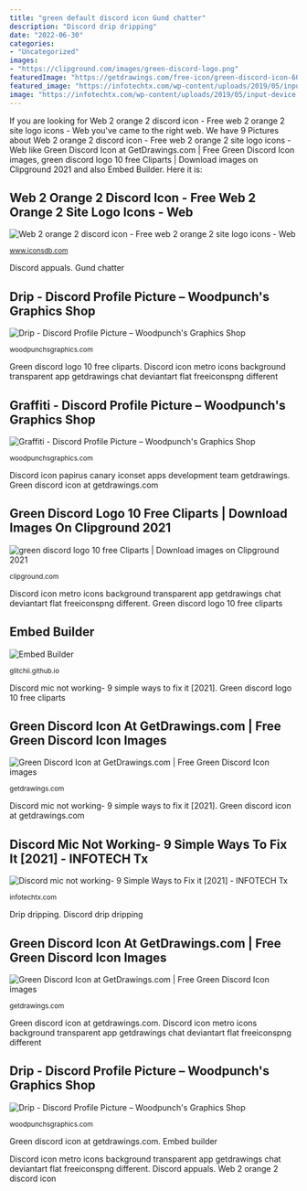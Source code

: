 ```yaml
---
title: "green default discord icon Gund chatter"
description: "Discord drip dripping"
date: "2022-06-30"
categories:
- "Uncategorized"
images:
- "https://clipground.com/images/green-discord-logo.png"
featuredImage: "https://getdrawings.com/free-icon/green-discord-icon-60.png"
featured_image: "https://infotechtx.com/wp-content/uploads/2019/05/input-device.png"
image: "https://infotechtx.com/wp-content/uploads/2019/05/input-device.png"
---
```


If you are looking for Web 2 orange 2 discord icon - Free web 2 orange 2 site logo icons - Web you've came to the right web. We have 9 Pictures about Web 2 orange 2 discord icon - Free web 2 orange 2 site logo icons - Web like Green Discord Icon at GetDrawings.com | Free Green Discord Icon images, green discord logo 10 free Cliparts | Download images on Clipground 2021 and also Embed Builder. Here it is:

## Web 2 Orange 2 Discord Icon - Free Web 2 Orange 2 Site Logo Icons - Web

![Web 2 orange 2 discord icon - Free web 2 orange 2 site logo icons - Web](https://www.iconsdb.com/icons/download/icon-sets/web-2-orange-2/discord-512.jpg "Web 2 orange 2 discord icon")

<small>www.iconsdb.com</small>

Discord appuals. Gund chatter

## Drip - Discord Profile Picture – Woodpunch&#039;s Graphics Shop

![Drip - Discord Profile Picture – Woodpunch&#039;s Graphics Shop](https://cdn.shopify.com/s/files/1/0580/2885/products/Drip-Discord-Animated-Avatar-Red_grande.gif?v=1575419417 "Discord mic not working- 9 simple ways to fix it [2021]")

<small>woodpunchsgraphics.com</small>

Green discord logo 10 free cliparts. Discord icon metro icons background transparent app getdrawings chat deviantart flat freeiconspng different

## Graffiti - Discord Profile Picture – Woodpunch&#039;s Graphics Shop

![Graffiti - Discord Profile Picture – Woodpunch&#039;s Graphics Shop](https://cdn.shopify.com/s/files/1/0580/2885/products/Discord_pfp_template_blue_and_green_1024x1024.jpg?v=1580169984 "Drip dripping")

<small>woodpunchsgraphics.com</small>

Discord icon papirus canary iconset apps development team getdrawings. Green discord icon at getdrawings.com

## Green Discord Logo 10 Free Cliparts | Download Images On Clipground 2021

![green discord logo 10 free Cliparts | Download images on Clipground 2021](https://clipground.com/images/green-discord-logo.png "Discord appuals")

<small>clipground.com</small>

Discord icon metro icons background transparent app getdrawings chat deviantart flat freeiconspng different. Green discord logo 10 free cliparts

## Embed Builder

![Embed Builder](https://cdn.discordapp.com/embed/avatars/1.png "Discord mic not working- 9 simple ways to fix it [2021]")

<small>glitchii.github.io</small>

Discord mic not working- 9 simple ways to fix it [2021]. Green discord logo 10 free cliparts

## Green Discord Icon At GetDrawings.com | Free Green Discord Icon Images

![Green Discord Icon at GetDrawings.com | Free Green Discord Icon images](https://getdrawings.com/free-icon/green-discord-icon-62.png "Discord mic not working- 9 simple ways to fix it [2021]")

<small>getdrawings.com</small>

Discord mic not working- 9 simple ways to fix it [2021]. Green discord icon at getdrawings.com

## Discord Mic Not Working- 9 Simple Ways To Fix It [2021] - INFOTECH Tx

![Discord mic not working- 9 Simple Ways to Fix it [2021] - INFOTECH Tx](https://infotechtx.com/wp-content/uploads/2019/05/input-device.png "Discord drip dripping")

<small>infotechtx.com</small>

Drip dripping. Discord drip dripping

## Green Discord Icon At GetDrawings.com | Free Green Discord Icon Images

![Green Discord Icon at GetDrawings.com | Free Green Discord Icon images](https://getdrawings.com/free-icon/green-discord-icon-60.png "Drip dripping")

<small>getdrawings.com</small>

Green discord icon at getdrawings.com. Discord icon metro icons background transparent app getdrawings chat deviantart flat freeiconspng different

## Drip - Discord Profile Picture – Woodpunch&#039;s Graphics Shop

![Drip - Discord Profile Picture – Woodpunch&#039;s Graphics Shop](https://cdn.shopify.com/s/files/1/0580/2885/products/Discord_Profile_Picture_Pink_grande.jpg?v=1575419371 "Discord appuals")

<small>woodpunchsgraphics.com</small>

Green discord icon at getdrawings.com. Embed builder

Discord icon metro icons background transparent app getdrawings chat deviantart flat freeiconspng different. Discord appuals. Web 2 orange 2 discord icon

